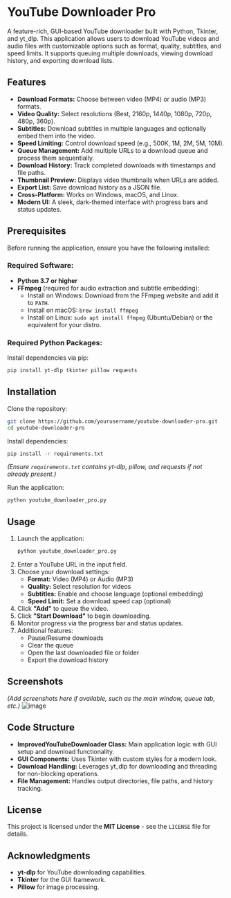 # YouTube Downloader Pro

A feature-rich, GUI-based YouTube downloader built with Python, Tkinter, and yt_dlp. This application allows users to download YouTube videos and audio files with customizable options such as format, quality, subtitles, and speed limits. It supports queuing multiple downloads, viewing download history, and exporting download lists.

## Features
- **Download Formats:** Choose between video (MP4) or audio (MP3) formats.
- **Video Quality:** Select resolutions (Best, 2160p, 1440p, 1080p, 720p, 480p, 360p).
- **Subtitles:** Download subtitles in multiple languages and optionally embed them into the video.
- **Speed Limiting:** Control download speed (e.g., 500K, 1M, 2M, 5M, 10M).
- **Queue Management:** Add multiple URLs to a download queue and process them sequentially.
- **Download History:** Track completed downloads with timestamps and file paths.
- **Thumbnail Preview:** Displays video thumbnails when URLs are added.
- **Export List:** Save download history as a JSON file.
- **Cross-Platform:** Works on Windows, macOS, and Linux.
- **Modern UI:** A sleek, dark-themed interface with progress bars and status updates.

## Prerequisites
Before running the application, ensure you have the following installed:

### Required Software:
- **Python 3.7 or higher**
- **FFmpeg** (required for audio extraction and subtitle embedding):
  - Install on Windows: Download from the FFmpeg website and add it to `PATH`.
  - Install on macOS: `brew install ffmpeg`
  - Install on Linux: `sudo apt install ffmpeg` (Ubuntu/Debian) or the equivalent for your distro.

### Required Python Packages:
Install dependencies via pip:
```bash
pip install yt-dlp tkinter pillow requests
```

## Installation
Clone the repository:
```bash
git clone https://github.com/yourusername/youtube-downloader-pro.git
cd youtube-downloader-pro
```
Install dependencies:
```bash
pip install -r requirements.txt
```
*(Ensure `requirements.txt` contains yt-dlp, pillow, and requests if not already present.)*

Run the application:
```bash
python youtube_downloader_pro.py
```

## Usage
1. Launch the application:
   ```bash
   python youtube_downloader_pro.py
   ```
2. Enter a YouTube URL in the input field.
3. Choose your download settings:
   - **Format:** Video (MP4) or Audio (MP3)
   - **Quality:** Select resolution for videos
   - **Subtitles:** Enable and choose language (optional embedding)
   - **Speed Limit:** Set a download speed cap (optional)
4. Click **"Add"** to queue the video.
5. Click **"Start Download"** to begin downloading.
6. Monitor progress via the progress bar and status updates.
7. Additional features:
   - Pause/Resume downloads
   - Clear the queue
   - Open the last downloaded file or folder
   - Export the download history

## Screenshots
*(Add screenshots here if available, such as the main window, queue tab, etc.)*
![image](https://github.com/user-attachments/assets/2db61f18-6cf7-415a-8bd1-28bae174c632)

## Code Structure
- **ImprovedYouTubeDownloader Class:** Main application logic with GUI setup and download functionality.
- **GUI Components:** Uses Tkinter with custom styles for a modern look.
- **Download Handling:** Leverages yt_dlp for downloading and threading for non-blocking operations.
- **File Management:** Handles output directories, file paths, and history tracking.



## License
This project is licensed under the **MIT License** - see the `LICENSE` file for details.

## Acknowledgments
- **yt-dlp** for YouTube downloading capabilities.
- **Tkinter** for the GUI framework.
- **Pillow** for image processing.


